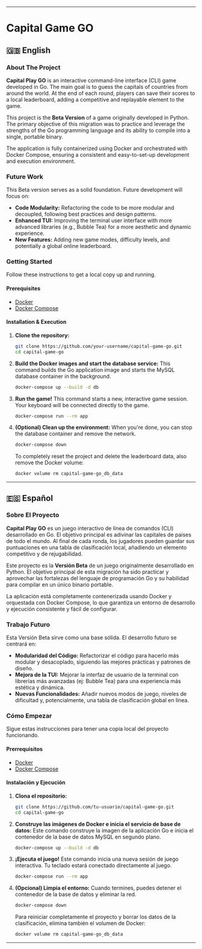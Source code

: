 
---

# Capital Game GO

## 🇬🇧 English

### About The Project

**Capital Play GO** is an interactive command-line interface (CLI) game developed in Go. The main goal is to guess the capitals of countries from around the world. At the end of each round, players can save their scores to a local leaderboard, adding a competitive and replayable element to the game.

This project is the **Beta Version** of a game originally developed in Python. The primary objective of this migration was to practice and leverage the strengths of the Go programming language and its ability to compile into a single, portable binary.

The application is fully containerized using Docker and orchestrated with Docker Compose, ensuring a consistent and easy-to-set-up development and execution environment.

### Future Work

This Beta version serves as a solid foundation. Future development will focus on:
*   **Code Modularity:** Refactoring the code to be more modular and decoupled, following best practices and design patterns.
*   **Enhanced TUI:** Improving the terminal user interface with more advanced libraries (e.g., Bubble Tea) for a more aesthetic and dynamic experience.
*   **New Features:** Adding new game modes, difficulty levels, and potentially a global online leaderboard.

### Getting Started

Follow these instructions to get a local copy up and running.

#### Prerequisites

*   [Docker](https://www.docker.com/get-started)
*   [Docker Compose](https://docs.docker.com/compose/install/)

#### Installation & Execution

1.  **Clone the repository:**
    ```sh
    git clone https://github.com/your-username/capital-game-go.git
    cd capital-game-go
    ```

2.  **Build the Docker images and start the database service:**
    This command builds the Go application image and starts the MySQL database container in the background.
    ```sh
    docker-compose up --build -d db
    ```

3.  **Run the game!**
    This command starts a new, interactive game session. Your keyboard will be connected directly to the game.
    ```sh
    docker-compose run --rm app
    ```

4.  **(Optional) Clean up the environment:**
    When you're done, you can stop the database container and remove the network.
    ```sh
    docker-compose down
    ```
    To completely reset the project and delete the leaderboard data, also remove the Docker volume:
    ```sh
    docker volume rm capital-game-go_db_data
    ```

---

## 🇪🇸 Español

### Sobre El Proyecto

**Capital Play GO** es un juego interactivo de línea de comandos (CLI) desarrollado en Go. El objetivo principal es adivinar las capitales de países de todo el mundo. Al final de cada ronda, los jugadores pueden guardar sus puntuaciones en una tabla de clasificación local, añadiendo un elemento competitivo y de rejugabilidad.

Este proyecto es la **Versión Beta** de un juego originalmente desarrollado en Python. El objetivo principal de esta migración ha sido practicar y aprovechar las fortalezas del lenguaje de programación Go y su habilidad para compilar en un único binario portable.

La aplicación está completamente contenerizada usando Docker y orquestada con Docker Compose, lo que garantiza un entorno de desarrollo y ejecución consistente y fácil de configurar.

### Trabajo Futuro

Esta Versión Beta sirve como una base sólida. El desarrollo futuro se centrará en:
*   **Modularidad del Código:** Refactorizar el código para hacerlo más modular y desacoplado, siguiendo las mejores prácticas y patrones de diseño.
*   **Mejora de la TUI:** Mejorar la interfaz de usuario de la terminal con librerías más avanzadas (ej: Bubble Tea) para una experiencia más estética y dinámica.
*   **Nuevas Funcionalidades:** Añadir nuevos modos de juego, niveles de dificultad y, potencialmente, una tabla de clasificación global en línea.

### Cómo Empezar

Sigue estas instrucciones para tener una copia local del proyecto funcionando.

#### Prerrequisitos

*   [Docker](https://www.docker.com/get-started)
*   [Docker Compose](https://docs.docker.com/compose/install/)

#### Instalación y Ejecución

1.  **Clona el repositorio:**
    ```sh
    git clone https://github.com/tu-usuario/capital-game-go.git
    cd capital-game-go
    ```

2.  **Construye las imágenes de Docker e inicia el servicio de base de datos:**
    Este comando construye la imagen de la aplicación Go e inicia el contenedor de la base de datos MySQL en segundo plano.
    ```sh
    docker-compose up --build -d db
    ```

3.  **¡Ejecuta el juego!**
    Este comando inicia una nueva sesión de juego interactiva. Tu teclado estará conectado directamente al juego.
    ```sh
    docker-compose run --rm app
    ```

4.  **(Opcional) Limpia el entorno:**
    Cuando termines, puedes detener el contenedor de la base de datos y eliminar la red.
    ```sh
    docker-compose down
    ```
    Para reiniciar completamente el proyecto y borrar los datos de la clasificación, elimina también el volumen de Docker:
    ```sh
    docker volume rm capital-game-go_db_data
    ```

---